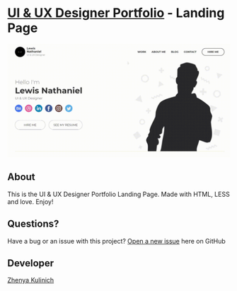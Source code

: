 # 	<a href="https://kulinichevgeny.github.io/uiux-designer-portfolio/" target="_blank">UI & UX Designer Portfolio</a> - Landing Page

<a href="https://kulinichevgeny.github.io/uiux-designer-portfolio/"><img src="./images/preview.gif"></a>


## About

This is the UI & UX Designer Portfolio Landing Page. Made with HTML, LESS and love. Enjoy!

## Questions?

Have a bug or an issue with this project? [Open a new issue](https://github.com/kulinichevgeny/ui-ux-designer-portfolio/issues/new) here on GitHub

## Developer

[Zhenya Kulinich](https://github.com/kulinichevgeny)
